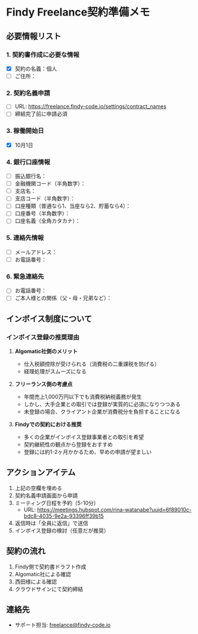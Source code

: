 # Findy Freelance契約準備メモ

## 必要情報リスト

### 1. 契約書作成に必要な情報
- [x] 契約の名義：個人
- [ ] ご住所：

### 2. 契約名義申請
- [ ] URL: https://freelance.findy-code.io/settings/contract_names
- [ ] 締結完了前に申請必須

### 3. 稼働開始日
- [x] 10月1日

### 4. 銀行口座情報
- [ ] 振込銀行名：
- [ ] 金融機関コード（半角数字）：
- [ ] 支店名：
- [ ] 支店コード（半角数字）：
- [ ] 口座種類（普通なら1、当座なら2、貯蓄なら4）：
- [ ] 口座番号（半角数字）：
- [ ] 口座名義（全角カタカナ）：

### 5. 連絡先情報
- [ ] メールアドレス：
- [ ] お電話番号：

### 6. 緊急連絡先
- [ ] お電話番号：
- [ ] ご本人様との関係（父・母・兄弟など）：

## インボイス制度について

### インボイス登録の推奨理由
1. **Algomatic社側のメリット**
   - 仕入税額控除が受けられる（消費税の二重課税を防げる）
   - 経理処理がスムーズになる

2. **フリーランス側の考慮点**
   - 年間売上1,000万円以下でも消費税納税義務が発生
   - しかし、大手企業との取引では登録が実質的に必須になりつつある
   - 未登録の場合、クライアント企業が消費税分を負担することになる

3. **Findyでの契約における推奨**
   - 多くの企業がインボイス登録事業者との取引を希望
   - 契約継続性の観点から登録をおすすめ
   - 登録には約1-2ヶ月かかるため、早めの申請が望ましい

## アクションアイテム
1. 上記の空欄を埋める
2. 契約名義申請画面から申請
3. ミーティング日程を予約（5-10分）
   - URL: https://meetings.hubspot.com/rina-watanabe?uuid=6f89010c-bdc8-4035-9e2a-93396ff39b15
4. 返信時は「全員に返信」で送信
5. インボイス登録の検討（任意だが推奨）

## 契約の流れ
1. Findy側で契約書ドラフト作成
2. Algomatic社による確認
3. 西田様による確認
4. クラウドサインにて契約締結

## 連絡先
- サポート担当: freelance@findy-code.io